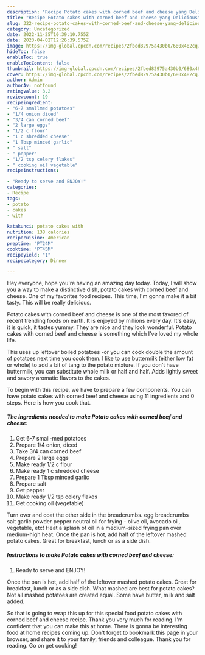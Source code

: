 ```yaml
---
description: "Recipe Potato cakes with corned beef and cheese yang Delicious"
title: "Recipe Potato cakes with corned beef and cheese yang Delicious"
slug: 322-recipe-potato-cakes-with-corned-beef-and-cheese-yang-delicious
category: Uncategorized
date: 2022-11-25T10:39:10.755Z
date: 2023-04-02T12:26:39.575Z
image: https://img-global.cpcdn.com/recipes/2fbed82975a430b0/680x482cq70/potato-cakes-with-corned-beef-and-cheese-recipe-main-photo.jpg
hideToc: false
enableToc: true
enableTocContent: false
thumbnail: https://img-global.cpcdn.com/recipes/2fbed82975a430b0/680x482cq70/potato-cakes-with-corned-beef-and-cheese-recipe-main-photo.jpg
cover: https://img-global.cpcdn.com/recipes/2fbed82975a430b0/680x482cq70/potato-cakes-with-corned-beef-and-cheese-recipe-main-photo.jpg
author: Admin
authorAv: notfound
ratingvalue: 3.2
reviewcount: 19
recipeingredient:
- "6-7 smallmed potatoes"
- "1/4 onion diced"
- "3/4 can corned beef"
- "2 large eggs"
- "1/2 c flour"
- "1 c shredded cheese"
- "1 Tbsp minced garlic"
- " salt"
- " pepper"
- "1/2 tsp celery flakes"
- " cooking oil vegetable"
recipeinstructions:

- "Ready to serve and ENJOY!"
categories:
- Recipe
tags:
- potato
- cakes
- with

katakunci: potato cakes with 
nutrition: 138 calories
recipecuisine: American
preptime: "PT24M"
cooktime: "PT45M"
recipeyield: "1"
recipecategory: Dinner

---
```



Hey everyone, hope you're having an amazing day today. Today, I will show you a way to make a distinctive dish, potato cakes with corned beef and cheese. One of my favorites food recipes. This time, I'm gonna make it a bit tasty. This will be really delicious.

Potato cakes with corned beef and cheese is one of the most favored of recent trending foods on earth. It is enjoyed by millions every day. It's easy, it is quick, it tastes yummy. They are nice and they look wonderful. Potato cakes with corned beef and cheese is something which I've loved my whole life.

This uses up leftover boiled potatoes -or you can cook double the amount of potatoes next time you cook them. I like to use buttermilk (either low fat or whole) to add a bit of tang to the potato mixture. If you don&#39;t have buttermilk, you can substitute whole milk or half and half. Adds lightly sweet and savory aromatic flavors to the cakes.


To begin with this recipe, we have to prepare a few components. You can have potato cakes with corned beef and cheese using 11 ingredients and 0 steps. Here is how you cook that.

<!--inarticleads1-->

##### The ingredients needed to make Potato cakes with corned beef and cheese:

1. Get 6-7 small-med potatoes
1. Prepare 1/4 onion, diced
1. Take 3/4 can corned beef
1. Prepare 2 large eggs
1. Make ready 1/2 c flour
1. Make ready 1 c shredded cheese
1. Prepare 1 Tbsp minced garlic
1. Prepare  salt
1. Get  pepper
1. Make ready 1/2 tsp celery flakes
1. Get  cooking oil (vegetable)


Turn over and coat the other side in the breadcrumbs. egg breadcrumbs salt garlic powder pepper neutral oil for frying - olive oil, avocado oil, vegetable, etc! Heat a splash of oil in a medium-sized frying pan over medium-high heat. Once the pan is hot, add half of the leftover mashed potato cakes. Great for breakfast, lunch or as a side dish. 

<!--inarticleads2-->

##### Instructions to make Potato cakes with corned beef and cheese:


1. Ready to serve and ENJOY!

Once the pan is hot, add half of the leftover mashed potato cakes. Great for breakfast, lunch or as a side dish. What mashed are best for potato cakes? Not all mashed potatoes are created equal. Some have butter, milk and salt added. 

So that is going to wrap this up for this special food potato cakes with corned beef and cheese recipe. Thank you very much for reading. I'm confident that you can make this at home. There is gonna be interesting food at home recipes coming up. Don't forget to bookmark this page in your browser, and share it to your family, friends and colleague. Thank you for reading. Go on get cooking!
